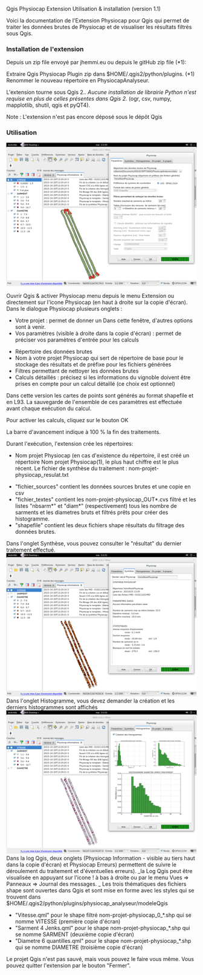 Qgis Physiocap Extension Utilisation & installation (version 1.1)

Voici la documentation de l'Extension Physiocap pour Qgis qui permet de traiter les données brutes de Physiocap et de visualiser les résultats filtrés sous Qgis.

### Installation de l'extension 

Depuis un zip file envoyé par jhemmi.eu ou depuis le gitHub zip file (*1):

Extraire Qgis Physiocap Plugin zip dans $HOME/.qgis2/python/plugins. 
(*1) Renommer le nouveau répertoire en PhysiocapAnalyseur.

L'extension tourne sous Qgis 2.*. Aucune installation de librairie Python n'est requise en plus de celles présentes dans Qgis 2.* (ogr, csv, numpy, mapplotlib, shutil, qgis et pyQT4). 

Note : L'extension n'est pas encore déposé sous le dépôt Qgis

### Utilisation
![Onglet Paramètre](https://github.com/jhemmi/QgisPhysiocapPlugin/blob/master/help/Version%201.1%20Parametres.png)

Ouvrir Qgis & activer Physiocap menu depuis le menu Extension ou directement sur l'icone Physiocap (en haut à droite sur la copie d'écran). Dans le dialogue Physiocap plusieurs onglets :
* Votre projet : permet de donner un 
Dans cette fenêtre, d'autres options sont à venir. 
* Vos paramètres (visible à droite dans la copie d'écran) : permet de préciser vos paramètres d'entrée pour les calculs
- Répertoire des données brutes
- Nom à votre projet Physiocap qui sert de répertoire de base pour le stockage des résultats et de préfixe pour les fichiers générées
- Filtres permettant de nettoyer les données brutes
- Calculs détaillés :  précisez si les informations du vignoble doivent être prises en compte pour un calcul détaillé (ce choix est optionnel)

Dans cette version les cartes de points sont générés au format shapefile et en L93. La sauvegarde de l'ensemble de ces paramètres est effectuée avant chaque exécution du calcul.

Pour activer les calculs, cliquez sur le bouton OK

La barre d'avancement indique à 100 % la fin des traitements.
 
Durant l'exécution, l'extension crée les répertoires:
* Nom projet Physiocap (en cas d'existence du répertoire, il est créé un répertoire Nom projet Physiocap(1), le plus haut chiffre est le plus récent.
Le fichier de synthèse du traitement : nom-projet-physiocap_resulat.txt
- "fichier_sources" contient les données sources brutes et une copie en csv
- "fichier_textes" contient les nom-projet-physiocap_OUT*.cvs filtré et les listes "nbsarm*" et "diam*" (respectivement) tous les nombre de sarments et les diametres bruts et filtrés prêts pour créer des histogramme.
- "shapefile" contient les deux fichiers shape résultats du filtrage des données brutes.

Dans l'onglet Synthèse, vous pouvez consulter le "résultat" du dernier traitement effectué.
![Onglet Synthèse](https://github.com/jhemmi/QgisPhysiocapPlugin/blob/master/help/Version%201.1%20Synthese.png)
Dans l'onglet Histogramme, vous devez demander la création et les derniers histogrammes sont affichés
![Onglet Histogrammes](https://github.com/jhemmi/QgisPhysiocapPlugin/blob/master/help/Version%201.1%20Histogrammes.png)
Dans la log Qgis, deux onglets (Physiocap Information - visible au tiers haut dans la copie d'écran) et Physiocap Erreurs) permettent de suivre le déroulement du traitement et d'éventuelles erreurs).
_la Log Qgis peut être visualisée en appuyant sur l'icone ! à bas à droite ou par le menu Vues => Panneaux => Journal des messages. _
Les trois thématiques des fichiers shape sont ouvertes dans Qgis et sont mise en forme avec les styles qui se trouvent dans $HOME/.qgis2/python/plugins/physiocap_analyseur/modeleQgis
* "Vitesse.qml" pour le shape filtré nom-projet-physiocap_0_*.shp qui se nomme VITESSE (première copie d'écran)
* "Sarment 4 Jenks.qml" pour le shape nom-projet-physiocap_*.shp qui se nomme SARMENT (deuxième copie d'écran)
* "Diametre 6 quantilles.qml" pour le shape nom-projet-physiocap_*.shp qui se nomme DIAMETRE (troisième copie d'écran)

Le projet Qgis n'est pas sauvé, mais vous pouvez le faire vous même. Vous pouvez quitter l'extension par le bouton "Fermer".
